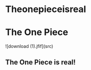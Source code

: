 # Theonepieceisreal
<h1>The One Piece  </h1>
![download (1).jfif](src)
<h2>The One Piece is real!</h2>


